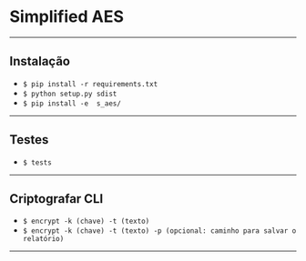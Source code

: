 # Simplified AES #
***

## Instalação ##

* ``` $ pip install -r requirements.txt ```
* ``` $ python setup.py sdist ```
* ``` $ pip install -e  s_aes/ ```
***

## Testes ##

* ``` $ tests ```
***

## Criptografar CLI ##

* ``` $ encrypt -k (chave) -t (texto) ```
* ``` $ encrypt -k (chave) -t (texto) -p (opcional: caminho para salvar o relatório) ```
***